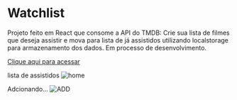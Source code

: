 # Watchlist
Projeto feito em React que consome a API do TMDB: Crie sua lista de filmes que deseja assistir e mova para lista de já assistidos utilizando localstorage para armazenamento dos dados. 
Em processo de desenvolvimento.

[Clique aqui para acessar
](https://watchlist-rho.vercel.app/)

lista de assistidos
![home](https://user-images.githubusercontent.com/81423690/180652752-f888e7b0-c87d-4e38-af74-19a138391221.jpg)

Adcionando...
![ADD](https://user-images.githubusercontent.com/81423690/180652781-213b31f8-1e94-40de-9e4a-92487cff7d2d.jpg)
